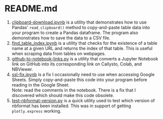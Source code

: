 # README.md

1. [clipboard-download.ipynb](clipboard-download/clipboard-download.ipynb) is a utility that demonstrates how to use Pandas' `read_clipboard()` method to copy-and-paste table data into your program to create a Pandas dataframe. The program also demonstrates how to save the data to a CSV file.
2. [find_table_index.ipynb](find_table_index.ipynb) is a utility that checks for the existence of a table name at a given URL and returns the index of that table. This is useful when scraping data from tables on webpages.
3. [github-to-notebook-links.py](github-to-notebook-links.py) is a utility that converts a Jupyter Notebook link on GitHub into its corresponding link on Callysto, Colab, and NBViewer.
4. [ssl-fix.ipynb](ssl-fix.ipynb) is a fix I occasionally need to use when accessing Google Sheets. Simply copy-and-paste this code into your program before reading in the Google Sheet. <br>Note: read the comments in the notebook. There is a fix that I discovered which should make this code obsolete.
5. [test-nbformat-version.py](test-nbformat-version.py) is a quick utility used to test which version of nbformat has been installed. This was in support of getting `plotly.express` working.
